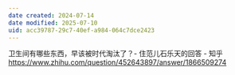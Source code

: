 ```yaml
---
date created: 2024-07-14
date modified: 2025-07-10
uid: acc39787-29c7-40ef-a984-064c7dce2423
---
```


卫生间有哪些东西，早该被时代淘汰了？- 住范儿石乐天的回答 - 知乎  
https://www.zhihu.com/question/452643897/answer/1866509274
